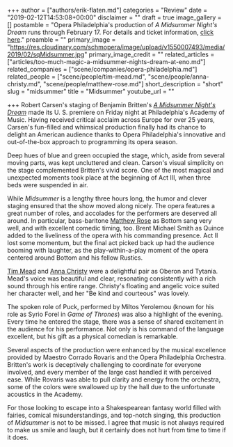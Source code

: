 +++
author = ["authors/erik-flaten.md"]
categories = "Review"
date = "2019-02-12T14:53:08+00:00"
disclaimer = ""
draft = true
image_gallery = []
postamble = "Opera Philadelphia's production of _A Midsummer Night's Dream_ runs through February 17. For details and ticket information, [click here](https://www.operaphila.org/whats-on/on-stage-2018-2019/midsummer-nights-dream/)."
preamble = ""
primary_image = "https://res.cloudinary.com/schmopera/image/upload/v1550007493/media/2019/02/sqMidsummer.jpg"
primary_image_credit = ""
related_articles = ["articles/too-much-magic-a-midsummer-nights-dream-at-eno.md"]
related_companies = ["scene/companies/opera-philadelphia.md"]
related_people = ["scene/people/tim-mead.md", "scene/people/anna-christy.md", "scene/people/matthew-rose.md"]
short_description = "short"
slug = "midsummer"
title = "Midsummer"
youtube_url = ""

+++
Robert Carsen's staging of Benjamin Britten's [_A Midsummer Night's Dream_](https://www.operaphila.org/whats-on/on-stage-2018-2019/midsummer-nights-dream/) made its U. S. premiere on Friday night at Philadelphia's Academy of Music. Having received critical acclaim across Europe for over 25 years, Carsen's fun-filled and whimsical production finally had its chance to delight an American audience thanks to Opera Philadelphia's innovative and out-of-the-box approach to programming its opera season.

Deep hues of blue and green occupied the stage, which, aside from several moving parts, was kept uncluttered and clean. Carson's visual simplicity on the stage complemented Britten's vivid score. One of the most magical and unexpected moments took place at the beginning of Act III, when three beds were suspended in air.

While _Midsummer_ is a lengthy three hours long, the humor and clever staging ensured that the show moved along nicely. The opera features a great number of roles, and accolades for the performers are deserved all around. In particular, bass-baritone [Matthew Rose](/scene/people/matthew-rose/) as Bottom sang very well, and with excellent comedic timing, too. Brent Michael Smith as Quince added to the liveliness of the opera with his commanding presence. Act II lost some momentum, but the final act picked back up had the audience booming with laughter, as the play-within-a-play moment of the opera centered around Bottom and his fellow Rustics.

[Tim Mead](/scene/people/tim-mead/) and [Anna Christy](/scene/people/anna-christy/) were a delightful pair as Oberon and Tytania. Mead's voice was beautiful and clear, resonating consistently with a rich sound through his entire range. Christy's floating and angelic voice suited her character well, and her "Be kind and courteous" was lovely.

The spoken role of Puck, performed by Miltos Yerolemou (known for his role as Syrio Forel in _Game of Thrones_) was also a highlight of the evening. Every time he entered the stage, there was a sense of shared excitement in the audience for his performance. Not only is his command of the language excellent, but his gift as a physical comedian is remarkable.

Several aspects of the production were enhanced by the musical excellence provided by Maestro Corrado Rovaris and the Opera Philadelphia Orchestra. Britten's work is deceptively challenging to coordinate for everyone involved, and every member of the large cast handled it with perceived ease. While Rovaris was able to pull clarity and energy from the orchestra, some of the colors were swallowed up by the hall due to the unfortunate acoustics in the Academy.

For those looking to escape into a Shakespearean fantasy world filled with fairies, comical misunderstandings, and top-notch singing, this production of _Midsummer_ is not to be missed. I agree that music is not always required to make us smile and laugh, but it certainly does not hurt from time to time if it does.